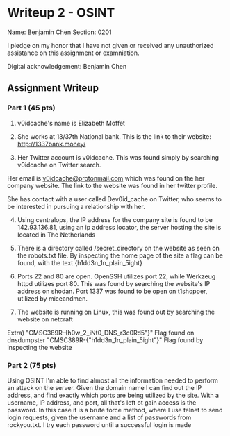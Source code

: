 # Writeup 2 - OSINT

Name: Benjamin Chen
Section: 0201

I pledge on my honor that I have not given or received any unauthorized assistance on this assignment or examniation.

Digital acknowledgement: Benjamin Chen

## Assignment Writeup

### Part 1 (45 pts)

1) v0idcache's name is Elizabeth Moffet

2) She works at 13/37th National bank. This is the link to their website: http://1337bank.money/

3) Her Twitter account is v0idcache. This was found simply by searching v0idcache on Twitter search. 

Her email is v0idcache@protonmail.com which was found on the her company website. The link to the website was found in her twitter profile.

She has contact with a user called Dev0id_cache on Twitter, who seems to be interested in pursuing a relationship with her.

4) Using centralops, the IP address for the company site is found to be 142.93.136.81, using an ip address locator, the server hosting the site is located in The Netherlands

5) There is a directory called /secret_directory on the website as seen on the robots.txt file. By inspecting the home page of the site a flag can be found, with the text {h1dd3n_1n_plain_5ight}

6) Ports 22 and 80 are open. OpenSSH utilizes port 22, while Werkzeug httpd utilizes port 80. This was found by searching the website's IP address on shodan. Port 1337 was found to be open on t1shopper, utilized by miceandmen.

7) The website is running on Linux, this was found out by searching the website on netcraft

Extra)
"CMSC389R-{h0w_2_iNt0_DNS_r3c0Rd5"}" Flag found on dnsdumpster
"CMSC389R-{"h1dd3n_1n_plain_5ight"}" Flag found by inspecting the website

### Part 2 (75 pts)

Using OSINT I'm able to find almost all the information needed to perform an attack on the server.  Given the domain name I can find out the IP address, and find exactly which ports are being utilized by the site.  With a username, IP address, and port, all that's left ot gain access is the password.  In this case it is a brute force method, where I use telnet to send login requests, given the username and a list of passwords from rockyou.txt.  I try each password until a successful login is made
